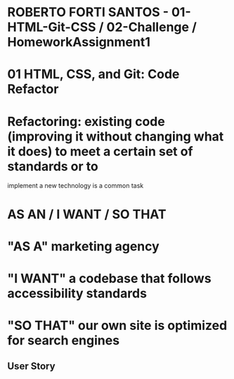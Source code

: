 # ROBERTO FORTI SANTOS - 01-HTML-Git-CSS / 02-Challenge / HomeworkAssignment1

# 01 HTML, CSS, and Git: Code Refactor

# Refactoring: existing code (improving it without changing what it does) to meet a certain set of standards or to 
implement a new technology is a common task

# AS AN / I WANT / SO THAT
# "AS A" marketing agency 
# "I WANT" a codebase that follows accessibility standards 
# "SO THAT" our own site is optimized for search engines

## User Story






